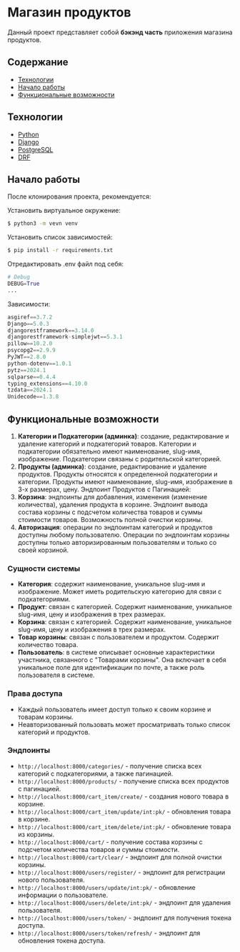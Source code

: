 # Магазин продуктов
Данный проект представляет собой **бэкэнд часть** приложения магазина продуктов.

## Содержание
- [Технологии](#технологии)
- [Начало работы](#начало-работы)
- [Функциональные возможности](#функциональные-возможности)

## Технологии
- [Python](https://www.python.org/)
- [Django](https://www.djangoproject.com/)
- [PostgreSQL](https://www.postgresql.org/)
- [DRF](https://www.django-rest-framework.org/)


## Начало работы
После клонирования проекта, рекомендуется:

Установить виртуальное окружение:
```sh
$ python3 -m vevn venv
```

Установить список зависимостей:
```sh
$ pip install -r requirements.txt
```

Отредактировать .env файл под себя:
```python
# Debug
DEBUG=True
...
```

Зависимости:
```python
asgiref==3.7.2
Django==5.0.3
djangorestframework==3.14.0
djangorestframework-simplejwt==5.3.1
pillow==10.2.0
psycopg2==2.9.9
PyJWT==2.8.0
python-dotenv==1.0.1
pytz==2024.1
sqlparse==0.4.4
typing_extensions==4.10.0
tzdata==2024.1
Unidecode==1.3.8
```

## Функциональные возможности
1. **Категории и Подкатегории (админка)**:
создание, редактирование и удаление категорий и подкатегорий товаров.
Категории и подкатегории обязательно имеют наименование, slug-имя, изображение.
Подкатегории связаны с родительской категорией.
2. **Продукты (админка)**: 
создание, редактирование и удаление продуктов.
Продукты относятся к определенной подкатегории и категории.
Продукты имеют наименование, slug-имя, изображение в 3-х размерах, цену.
Эндпоинт Продуктов с Пагинацией:
3. **Корзина**: 
эндпоинты для добавления, изменения (изменение количества), удаления продукта в корзине.
Эндпоинт вывода состава корзины с подсчетом количества товаров и суммы стоимости товаров.
Возможность полной очистки корзины.
4. **Авторизация**:
операции по эндпоинтам категорий и продуктов доступны любому пользователю.
Операции по эндпоинтам корзины доступны только авторизированным пользователям и только со своей корзиной.


### Сущности системы
* **Категория**: содержит наименование, уникальное slug-имя и изображение.
Может иметь родительскую категорию для связи с подкатегориями.
* **Продукт**: связан с категорией.
Содержит наименование, уникальное slug-имя, цену и изображения в трех размерах.
* **Корзина**: связан с категорией.
Содержит наименование, уникальное slug-имя, цену и изображения в трех размерах.
* **Товар корзины**: связан с пользователем и продуктом.
Содержит количество товара.
* **Пользователь**: в системе описывает основные характеристики участника, связанного с "Товарами корзины". Она включает в себя уникальное поле для идентификации по почте, а также роль пользователя в системе.

### Права доступа
* Каждый пользователь имеет доступ только к своим корзине и товарам корзины.
* Неавторизованный пользовать может просматривать только список категорий и продуктов.

### Эндпоинты
* `http://localhost:8000/categories/` - получение списка всех категорий с подкатегориями, а также пагинацией.
* `http://localhost:8000/products/` - получение списка всех продуктов с пагинацией.
* `http://localhost:8000/cart_item/create/` - создания нового товара в корзине.
* `http://localhost:8000/cart_item/update/int:pk/` - обновления товара в корзине.
* `http://localhost:8000/cart_item/delete/int:pk/` - обновление товара из корзины.
* `http://localhost:8000/cart/` - получение состава корзины с подсчетом количества товаров и суммы стоимости.
* `http://localhost:8000/cart/clear/` - эндпоинт для полной очистки корзины.
* `http://localhost:8000/users/register/` - эндпоинт для регистрации нового пользователя.
* `http://localhost:8000/users/update/int:pk/` - обновление информации о пользователе.
* `http://localhost:8000/users/delete/int:pk/` - эндпоинт для удаления пользователя.
* `http://localhost:8000/users/token/` - эндпоинт для получения токена доступа.
* `http://localhost:8000/users/token/refresh/` - эндпоинт для обновления токена доступа.
